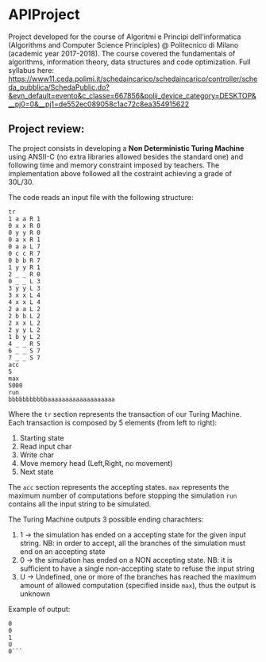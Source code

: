 # APIProject
Project developed for the course of Algoritmi e Principi dell'informatica (Algorithms and Computer Science Principles) @ Politecnico di Milano (academic year 2017-2018).
The course covered the fundamentals of algorithms, information theory, data structures and code optimization. Full syllabus here: https://www11.ceda.polimi.it/schedaincarico/schedaincarico/controller/scheda_pubblica/SchedaPublic.do?&evn_default=evento&c_classe=667856&polij_device_category=DESKTOP&__pj0=0&__pj1=de552ec089058c1ac72c8ea354915622

## Project review:
The project consists in developing a **Non Deterministic Turing Machine** using ANSII-C (no extra libraries allowed besides the standard one) and following time and memory constraint imposed by teachers. The implementation above followed all the costraint achieving a grade of 30L/30.

The code reads an input file with the following structure: 
```
tr
1 a a R 1
0 x x R 0
0 y y R 0
0 a x R 1
0 a a L 7
0 c c R 7
0 b b R 7
1 y y R 1
2 _ _ R 0
0 _ _ L 3
3 y y L 3
3 x x L 4
4 x x L 4
2 a a L 2
2 b b L 2
2 x x L 2
2 y y L 2
1 b y L 2
4 _ _ R 5
6 _ _ S 7
7 _ _ S 7
acc
5
max
5000
run
bbbbbbbbbbbaaaaaaaaaaaaaaaaaaa
```
Where the ```tr``` section represents the transaction of our Turing Machine. Each transaction is composed by 5 elements (from left to right):
1) Starting state
2) Read input char
3) Write char
4) Move memory head (Left,Right, no movement)
5) Next state

The ```acc``` section represents the accepting states.
```max``` represents the maximum number of computations before stopping the simulation 
```run``` contains all the input string to be simulated.

The Turing Machine outputs 3 possible ending charachters:
1) 1 -> the simulation has ended on a accepting state for the given input string. NB: in order to accept, all the branches of the simulation must end on an accepting state
2) 0 -> the simulation has ended on a NON accepting state. NB: it is sufficient to have a single non-accepting state to refuse the input string
3) U -> Undefined, one or more of the branches has reached the maximum amount of allowed computation (specified inside ```max```), thus the output is unknown

Example of output:
```U
0
0
1
U
0```
